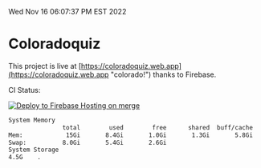Wed Nov 16 06:07:37 PM EST 2022

# Coloradoquiz


This project is live at [https://coloradoquiz.web.app](https://coloradoquiz.web.app "colorado!") thanks to Firebase.

CI Status: 

[![Deploy to Firebase Hosting on merge](https://github.com/teamkushal/coloradoquiz/actions/workflows/firebase-hosting-merge.yml/badge.svg)](https://github.com/teamkushal/coloradoquiz/actions/workflows/firebase-hosting-merge.yml)

```bash
System Memory
               total        used        free      shared  buff/cache   available
Mem:            15Gi       8.4Gi       1.0Gi       1.3Gi       5.8Gi       5.2Gi
Swap:          8.0Gi       5.4Gi       2.6Gi
System Storage
4.5G	.
```
```bash

